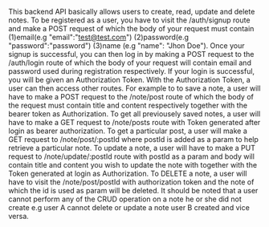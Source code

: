 This backend API basically allows users to create, read, update and delete notes. To be registered as a user, you have to visit the /auth/signup route and make a POST request of which the body of your request must contain (1)email(e.g "email":"test@test.com")
(2)password(e.g "password":"password")
(3)name (e.g "name": "Jhon Doe").
 Once your signup is successful, you can then log in by making a POST request to the /auth/login route of which the body of your request will contain email and password used during registration respectively.
 If your login is successful, you will be given an Authorization Token. With the Authorization Token, a user can then access other routes. For example to to save a note, a user will have to make a POST request to the /note/post route of which the body of the request must contain  title and content respectively together with the bearer token as Authorization. To get all previousely saved notes, a user will have to make a GET request to /note/posts route with Token generated after login as bearer authorization. To get a particular post, a user will make a GET request to /note/post/:postId where postId is added as a param to help retrieve a particular note.  To update a note, a user will have to make a PUT request to /note/update/:postId route with postId as a param and body will contain title and content you wish to update the note with together with the Token generated at login as Authorization. To DELETE a note, a user will have to visit the /note/post/postId with authorization token and the note of which the id is used as param will be deleted. 
    It should be noted that a user cannot perform any of the CRUD operation on a note he or she did not create e.g user A cannot delete or update a note user B created and vice versa.

